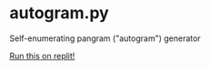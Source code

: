 # autogram.py
Self-enumerating pangram ("autogram") generator

[Run this on replit!](https://replit.com/@alexblandin/autogram)
